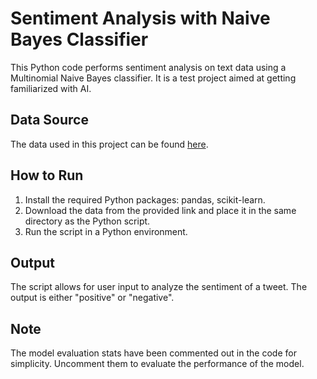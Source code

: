# Sentiment Analysis with Naive Bayes Classifier

This Python code performs sentiment analysis on text data using a Multinomial Naive Bayes classifier. It is a test project aimed at getting familiarized with AI.

## Data Source

The data used in this project can be found [here](https://www.kaggle.com/datasets/kazanova/sentiment140).

## How to Run

1. Install the required Python packages: pandas, scikit-learn.
2. Download the data from the provided link and place it in the same directory as the Python script.
3. Run the script in a Python environment.

## Output

The script allows for user input to analyze the sentiment of a tweet. The output is either "positive" or "negative".

## Note

The model evaluation stats have been commented out in the code for simplicity. Uncomment them to evaluate the performance of the model.
